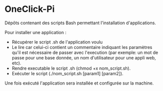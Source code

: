 # OneClick-Pi
Dépôts contenant des scripts Bash permettant l'installation d'applications.

Pour installer une application :

- Récupérer le script .sh de l'application voulu
- Le lire car celui-ci contient un commentaire indiquant les paramètres qu'il est nécessaire de passer avec l'execution (par exemple: un mot de passe pour une base donnée, un nom d'utilisateur pour une appli web, etc).
- Rendre executable le script .sh (chmod +x nom_script.sh).
- Exécuter le script (./nom_script.sh [param1] [param2]).

Une fois exécuté l'application sera installée et configurée sur la machine.
